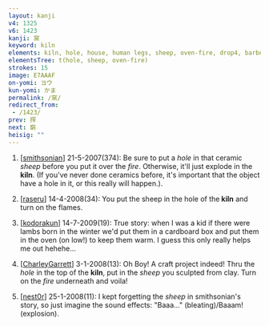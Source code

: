 ```yaml
---
layout: kanji
v4: 1325
v6: 1423
kanji: 窯
keyword: kiln
elements: kiln, hole, house, human legs, sheep, oven-fire, drop4, barbecue
elementsTree: t(hole, sheep, oven-fire)
strokes: 15
image: E7AAAF
on-yomi: ヨウ
kun-yomi: かま
permalink: /窯/
redirect_from:
 - /1423/
prev: 搾
next: 窮
heisig: ""
---
```


1) [<a href="http://kanji.koohii.com/profile/smithsonian">smithsonian</a>] 21-5-2007(374): Be sure to put a <em>hole</em> in that ceramic <em>sheep</em> before you put it over the <em>fire</em>. Otherwise, it&#039;ll just explode in the<strong> kiln</strong>. (If you&#039;ve never done ceramics before, it&#039;s important that the object have a hole in it, or this really will happen.).

2) [<a href="http://kanji.koohii.com/profile/raseru">raseru</a>] 14-4-2008(34): You put the sheep in the hole of the<strong> kiln</strong> and turn on the flames.

3) [<a href="http://kanji.koohii.com/profile/kodorakun">kodorakun</a>] 14-7-2009(19): True story: when I was a kid if there were lambs born in the winter we&#039;d put them in a cardboard box and put them in the oven (on low!) to keep them warm. I guess this only really helps me out hehehe...

4) [<a href="http://kanji.koohii.com/profile/CharleyGarrett">CharleyGarrett</a>] 3-1-2008(13): Oh Boy! A craft project indeed! Thru the <em>hole</em> in the top of the <strong>kiln</strong>, put in the <em>sheep</em> you sculpted from clay. Turn on the <em>fire</em> underneath and voila!

5) [<a href="http://kanji.koohii.com/profile/nest0r">nest0r</a>] 25-1-2008(11): I kept forgetting the <em>sheep</em> in smithsonian&#039;s story, so just imagine the sound effects: &quot;Baaa...&quot; (bleating)/Baaam! (explosion).

